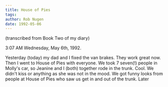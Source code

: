 ```yaml
---
title: House of Pies
tags: 
author: Rob Nugen
date: 1992-05-06
---
```


<p class=note>(transcribed from Book Two of my diary)

<p class=date>3:07 AM Wednesday, May 6th, 1992.

<p>Yesterday (today) my dad and I fixed the van brakes.  They work
great now.  Then I went to House of Pies with everyone.  We took 7
seven(!) people in Molly's car, so Jeanine and I (both) together rode
in the trunk.  Cool.  We didn't kiss or anything as she was not in the
mood.  We got funny looks from people at House of Pies who saw us get
in and out of the trunk.  Later
